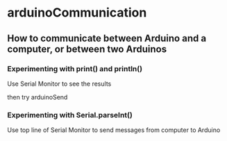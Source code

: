 # arduinoCommunication

## How to communicate between Arduino and a computer, or between two Arduinos 

### Experimenting with print() and println()

Use Serial Monitor to see the results

then try arduinoSend

### Experimenting with Serial.parseInt()

Use top line of Serial Monitor to send messages from computer to Arduino

### 
